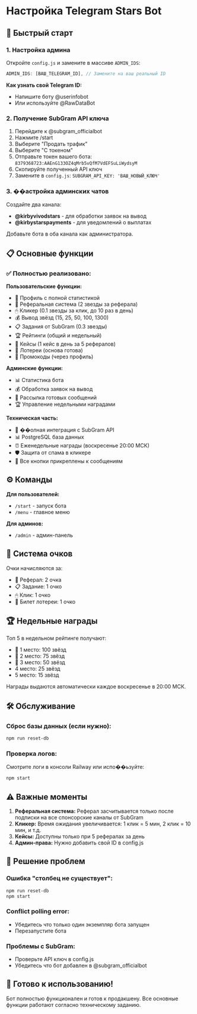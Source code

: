 # Настройка Telegram Stars Bot

## 🚀 Быстрый старт

### 1. Настройка админа
Откройте `config.js` и замените в массиве `ADMIN_IDS`:
```javascript
ADMIN_IDS: [ВАШ_TELEGRAM_ID], // Замените на ваш реальный ID
```

**Как узнать свой Telegram ID:**
- Напишите боту @userinfobot
- Или используйте @RawDataBot

### 2. Получение SubGram API ключа
1. Перейдите к @subgram_officialbot
2. Нажмите /start
3. Выберите "Продать трафик"
4. Выберите "С токеном"
5. Отправьте токен вашего бота: `8379368723:AAEnG133OZ4qMrb5vQfM7VdEFSuLiWydsyM`
6. Скопируйте полученный API ключ
7. Замените в `config.js`: `SUBGRAM_API_KEY: 'ВАШ_НОВЫЙ_КЛЮЧ'`

### 3. ��астройка админских чатов
Создайте два канала:
- **@kirbyvivodstars** - для обработки заявок на вывод
- **@kirbystarspayments** - для уведомлений о выплатах

Добавьте бота в оба канала как администратора.

## 📋 Основные функции

### ✅ Полностью реализовано:

**Пользовательские функции:**
- 👤 Профиль с полной статистикой
- 👥 Реферальная система (2 звезды за реферала)
- 🖱 Кликер (0.1 звезды за клик, до 10 раз в день)
- 💰 Вывод звёзд (15, 25, 50, 100, 1300)
- 📋 Задания от SubGram (0.3 звезды)
- 🏆 Рейтинги (общий и недельный)
- 🎁 Кейсы (1 кейс в день за 5 рефералов)
- 🎲 Лотереи (основа готова)
- 🎫 Промокоды (через профиль)

**Админские функции:**
- 📊 Статистика бота
- 💰 Обработка заявок на вывод
- 📢 Рассылка готовых сообщений
- 🏆 Управление недельными наградами

**Техническая часть:**
- 🔄 ��олная интеграция с SubGram API
- 📊 PostgreSQL база данных
- ⏰ Еженедельные награды (воскресенье 20:00 МСК)
- 🛡 Защита от спама в кликере
- 📱 Все кнопки прикреплены к сообщениям

## ⚙️ Команды

**Для пользователей:**
- `/start` - запуск бота
- `/menu` - главное меню

**Для админов:**
- `/admin` - админ-панель

## 🔧 Система очков

Очки начисляются за:
- 👥 Реферал: 2 очка
- 📋 Задание: 1 очко  
- 🖱 Клик: 1 очко
- 🎫 Билет лотереи: 1 очко

## 🏆 Недельные награды

Топ 5 в недельном рейтинге получают:
- 🥇 1 место: 100 звёзд
- 🥈 2 место: 75 звёзд  
- 🥉 3 место: 50 звёзд
- 4 место: 25 звёзд
- 5 место: 15 звёзд

Награды выдаются автоматически каждое воскресенье в 20:00 МСК.

## 🛠 Обслуживание

### Сброс базы данных (если нужно):
```bash
npm run reset-db
```

### Проверка логов:
Смотрите логи в консоли Railway или испо��ьзуйте:
```bash
npm start
```

## ⚠️ Важные моменты

1. **Реферальная система:** Реферал засчитывается только после подписки на все спонсорские каналы от SubGram
2. **Кликер:** Время ожидания увеличивается: 1 клик = 5 мин, 2 клик = 10 мин, и т.д.
3. **Кейсы:** Доступны только при 5 рефералах за день
4. **Админ-права:** Нужно добавить свой ID в config.js

## 🚨 Решение проблем

### Ошибка "столбец не существует":
```bash
npm run reset-db
npm start
```

### Conflict polling error:
- Убедитесь что только один экземпляр бота запущен
- Перезапустите бота

### Проблемы с SubGram:
- Проверьте API ключ в config.js
- Убедитесь что бот добавлен в @subgram_officialbot

## 🎯 Готово к использованию!

Бот полностью функционален и готов к продакшену. Все основные функции работают согласно техническому заданию.
